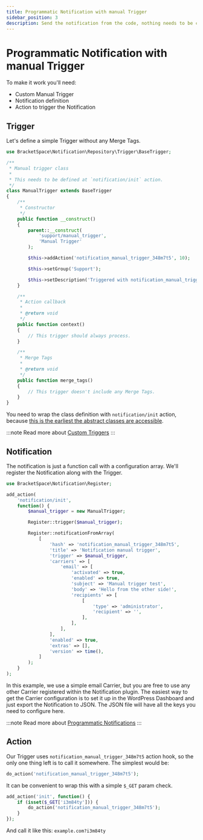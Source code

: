 ```yaml
---
title: Programmatic Notification with manual Trigger
sidebar_position: 3
description: Send the notification from the code, nothing needs to be configured in the Dashboard.
---
```


# Programmatic Notification with manual Trigger

To make it work you'll need:

* Custom Manual Trigger
* Notification definition
* Action to trigger the Notification

## Trigger

Let's define a simple Trigger without any Merge Tags.

```php
use BracketSpace\Notification\Repository\Trigger\BaseTrigger;

/**
 * Manual trigger class
 * 
 * This needs to be defined at `notification/init` action.
 */
class ManualTrigger extends BaseTrigger
{
    /**
     * Constructor
     */
    public function __construct()
    {
        parent::__construct(
            'support/manual_trigger',
            'Manual Trigger'
        );

        $this->addAction('notification_manual_trigger_348m7t5', 10);

        $this->setGroup('Support');

        $this->setDescription('Triggered with notification_manual_trigger_348m7t5 action.');
    }

    /**
     * Action callback
     *
     * @return void
     */
    public function context()
    {
        // This trigger should always process.
    }

    /**
     * Merge Tags
     *
     * @return void
     */
    public function merge_tags()
    {
        // This trigger doesn't include any Merge Tags.
    }
}
```

You need to wrap the class definition with `notification/init` action, because [this is the earliest the abstract classes are accessible](../../general/plugin-loading-chain.md).

:::note
Read more about [Custom Triggers](../../triggers/custom-trigger.md)
:::

## Notification

The notification is just a function call with a configuration array. We'll register the Notification along with the Trigger.

```php
use BracketSpace\Notification\Register;

add_action(
    'notification/init',
    function() {
        $manual_trigger = new ManualTrigger;

        Register::trigger($manual_trigger);

        Register::notificationFromArray(
            [
                'hash' => 'notification_manual_trigger_348m7t5',
                'title' => 'Notification manual trigger',
                'trigger' => $manual_trigger,
                'carriers' => [
                    'email' => [
                        'activated' => true,
                        'enabled' => true,
                        'subject' => 'Manual trigger test',
                        'body' => 'Hello from the other side!',
                        'recipients' => [
                            [
                                'type' => 'administrator',
                                'recipient' => '',
                            ],
                        ],
                    ],
                ],
                'enabled' => true,
                'extras' => [],
                'version' => time(),
            ]
        );
    }
);
```

In this example, we use a simple email Carrier, but you are free to use any other Carrier registered within the Notification plugin. The easiest way to get the Carrier configuration is to set it up in the WordPress Dashboard and just export the Notification to JSON. The JSON file will have all the keys you need to configure here.

:::note
Read more about [Programmatic Notifications](../../notifications/programmatic-notifications.md)
:::

## Action

Our Trigger uses `notification_manual_trigger_348m7t5` action hook, so the only one thing left is to call it somewhere. The simplest would be:

```php
do_action('notification_manual_trigger_348m7t5');
```

It can be convenient to wrap this with a simple `$_GET` param check.

```php
add_action('init', function() {
    if (isset($_GET['i3m84ty'])) {
        do_action('notification_manual_trigger_348m7t5');
    }
});
```

And call it like this: `example.com?i3m84ty`